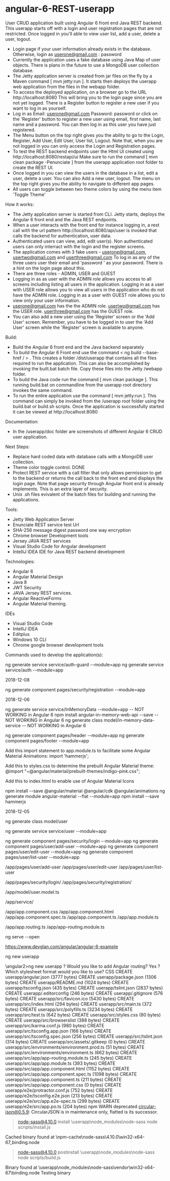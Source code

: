 # angular-6-REST-userapp
User CRUD application built using Angular 6 front end Java REST backend. This userapp starts off with a login and user registration pages that are not restricted. Once logged in you'll able to view user list, add a user, delete a user, logout.

* Login page if your user information already exists in the database. Otherwise, login as userone@gmail.com : password
* Currently the application uses a fake database using Java Map of user objects. There is plans in the future to use a MongoDB user collection database.
* The Jetty application server is created from jar files on the fly by a Maven command [ mvn jetty:run ]. It starts then deploys the userapp web application from the files in the webapp folder.
* To access the deployed application, on a browser go to the URL http://localhost:8080 This will bring you to the login page since you are not yet logged. There is a Register button to register a new user if you want to log in as yourself.
* Log in as Email: userone@gmail.com Password: password or click on the 'Register' button to register a new user using email, first name, last name and a password. You can then log in as this user you have just registered.
* The Menu button on the top right gives you the ability to go to the Login, Register, Add User, Edit User, User list, Logout. Note that, when you are not logged in you can only access the Login and Registration pages.
* To test the REST backend endpoints user the Html UI created using http://localhost:8080/restapi/ui Make sure to run the command [ mvn clean package -Penunciate ] from the userapp application root folder to create the REST UI.
* Once logged in you can view the users in the database in a list, edit a user, delete a user. You can also Add a new user, logout. The menu on the top right gives you the ability to navigate to different app pages.
* All users can toggle between two theme colors by using the menu item 'Toggle Theme'

How it works:
* The Jetty application server is started from CLI. Jetty starts, deploys the Angular 6 front end and the Java REST endpoints.
* When a user interacts with the front end for instance logging in, a rest call with the url pattern http://localhost:8080/api/user is invoked that calls the backend for authentication, user data.
* Authenticated users can view, add, edit user(s). Non authenticated users can only interract with the login and the register screens.
* The application comes with 3 fake users - userone@gmail.com, usertwo@gmail.com and userthree@gmail.com To log in as any of the three users user their email and 'password ' as your password. There is a hint on the login page about this.
* There are three roles - ADMIN, USER and GUEST
* Logging in as as user with the ADMIN role allows you access to all screens including listing all users in the application. Logging in as a user with USER role allows you to view all users in the application who do not have the ADMIN role. Logging in as a user with GUEST role allows you to view only your user information.
* userone@gmail.com has the the ADMIN role. usertwo@gmail.com has the USER role. userthree@gmail.com has the GUEST role.
* You can also add a new user using the 'Register' screen or the 'Add User' screen. Remember, you have to be logged in to user the 'Add User' screen while the 'Register' screen is available to anyone.

Build:
* Build the Angular 6 front end and the Java backend separately
* To build the Angular 6 Front end use the command < ng build --base-href / > . This creates a folder /dist/userapp that contains all the files required to run the application. This can also be accomplished by invoking the built.bat batch file. Copy these files into the Jetty /webapp folder.
* To build the Java code run the command [ mvn clean package ]. This running build.bat on commandline from the userapp root directory invokes the same command.
* To run the entire application use the command [ mvn jetty:run ]. This command can simply be invoked from the /userapp root folder using the build.bat or build.sh scripts. Once the application is successfully started it can be viewed at http://localhost:8080 

Documentation:
* In the /userapp/doc folder are screenshots of different Angular 6 CRUD user application.

Next Steps:
* Replace hard coded data with database calls with a MongoDB user collection.
* Theme color toggle control. DONE
* Protect REST service with a call filter that only allows permission to get to the backend or returns the call back to the front end and displays the login page. Note that page security through Angular front end is already implements. This is an extra layer of security.
* Unix .sh files evivalent of the batch files for building and running the applications.

Tools:
* Jetty Web Application Server
* Enunciate REST service test Url
* SHA-256 message digest password one way encryption
* Chrome browser Development tools
* Jersey JAVA REST services
* Visual Studio Code for Angular development
* IntelliJ IDEA IDE for Java REST backend development

Technologies:
* Angular 6
* Angular Material Design
* Java 8
* JWT Security
* JAVA Jersey REST services.
* Angular ReactiveForms
* Angular Material theming.

IDEs
* Visual Studio Code
* IntelliJ IDEA
* Editplus
* Windows 10 CLI
* Chrome google browser development tools

Commands used to develop the application(s):

ng generate service service/auth-guard --module=app
ng generate service service/auth --module=app

2018-12-08

ng generate component pages/security/registration --module=app

2018-12-06

ng generate service service/InMemoryData --module=app  -- NOT WORKING in Angular 6
npm install angular-in-memory-web-api --save  -- NOT WORKING in Angular 6
ng generate class model/in-memory-data-service  -- NOT WORKING in Angular 6

ng generate component pages/header --module=app
ng generate component pages/footer --module=app

Add this import statement to app.module.ts to facilitate some Angular Material Animations:
import 'hammerjs';

Add this to styles.css to determine the prebuilt Angular Material theme:
@import "~@angular/material/prebuilt-themes/indigo-pink.css";

Add this to index.html to enable use of Angular Material Icons
<link href="https://fonts.googleapis.com/icon?family=Material+Icons" rel="stylesheet">

npm install --save @angular/material @angular/cdk @angular/animations
ng generate module angular-material --flat --module=app
npm install --save hammerjs

2018-12-05

ng generate class model/user

ng generate service service/user --module=app

ng generate component pages/security/login --module=app
ng generate component pages/user/add-user --module=app
ng generate component pages/user/edit-user --module=app
ng generate component pages/user/list-user --module=app

/app/pages/user/add-user
/app/pages/user/edit-user
/app/pages/user/list-user

/app/pages/security/login/
/app/pages/security/registration/

/app/model/user.model.ts

/app/service/

/app/app.component.css
/app/app.component.html
/app/app.component.spec.ts
/app/app.component.ts
/app/app.module.ts

/app/app.routing.ts /app/app-routing.module.ts

ng serve --open

https://www.devglan.com/angular/angular-6-example

ng new userapp

\angular2>ng new userapp
? Would you like to add Angular routing? Yes
? Which stylesheet format would you like to use? CSS
CREATE userapp/angular.json (3777 bytes)
CREATE userapp/package.json (1306 bytes)
CREATE userapp/README.md (1024 bytes)
CREATE userapp/tsconfig.json (435 bytes)
CREATE userapp/tslint.json (2837 bytes)
CREATE userapp/.editorconfig (246 bytes)
CREATE userapp/.gitignore (576 bytes)
CREATE userapp/src/favicon.ico (5430 bytes)
CREATE userapp/src/index.html (294 bytes)
CREATE userapp/src/main.ts (372 bytes)
CREATE userapp/src/polyfills.ts (3234 bytes)
CREATE userapp/src/test.ts (642 bytes)
CREATE userapp/src/styles.css (80 bytes)
CREATE userapp/src/browserslist (388 bytes)
CREATE userapp/src/karma.conf.js (980 bytes)
CREATE userapp/src/tsconfig.app.json (166 bytes)
CREATE userapp/src/tsconfig.spec.json (256 bytes)
CREATE userapp/src/tslint.json (314 bytes)
CREATE userapp/src/assets/.gitkeep (0 bytes)
CREATE userapp/src/environments/environment.prod.ts (51 bytes)
CREATE userapp/src/environments/environment.ts (662 bytes)
CREATE userapp/src/app/app-routing.module.ts (245 bytes)
CREATE userapp/src/app/app.module.ts (393 bytes)
CREATE userapp/src/app/app.component.html (1152 bytes)
CREATE userapp/src/app/app.component.spec.ts (1098 bytes)
CREATE userapp/src/app/app.component.ts (211 bytes)
CREATE userapp/src/app/app.component.css (0 bytes)
CREATE userapp/e2e/protractor.conf.js (752 bytes)
CREATE userapp/e2e/tsconfig.e2e.json (213 bytes)
CREATE userapp/e2e/src/app.e2e-spec.ts (299 bytes)
CREATE userapp/e2e/src/app.po.ts (204 bytes)
npm WARN deprecated circular-json@0.5.9: CircularJSON is in maintenance only, flatted is its successor.

> node-sass@4.10.0 install \userapp\node_modules\node-sass
> node scripts/install.js

Cached binary found at \npm-cache\node-sass\4.10.0\win32-x64-67_binding.node

> node-sass@4.10.0 postinstall \userapp\node_modules\node-sass
> node scripts/build.js

Binary found at \userapp\node_modules\node-sass\vendor\win32-x64-67\binding.node
Testing binary
